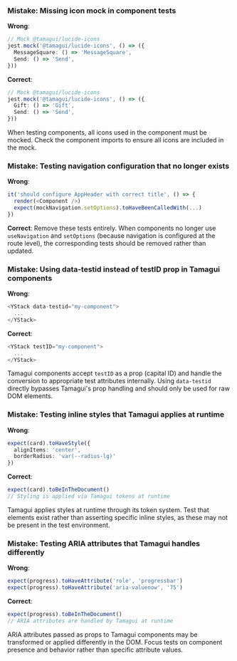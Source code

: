 ### Mistake: Missing icon mock in component tests
**Wrong**:
```typescript
// Mock @tamagui/lucide-icons
jest.mock('@tamagui/lucide-icons', () => ({
  MessageSquare: () => 'MessageSquare',
  Send: () => 'Send',
}))
```

**Correct**:
```typescript
// Mock @tamagui/lucide-icons
jest.mock('@tamagui/lucide-icons', () => ({
  Gift: () => 'Gift',
  Send: () => 'Send',
}))
```
When testing components, all icons used in the component must be mocked. Check the component imports to ensure all icons are included in the mock.

### Mistake: Testing navigation configuration that no longer exists
**Wrong**:
```typescript
it('should configure AppHeader with correct title', () => {
  render(<Component />)
  expect(mockNavigation.setOptions).toHaveBeenCalledWith(...)
})
```

**Correct**:
Remove these tests entirely. When components no longer use `useNavigation` and `setOptions` (because navigation is configured at the route level), the corresponding tests should be removed rather than updated.

### Mistake: Using data-testid instead of testID prop in Tamagui components
**Wrong**:
```typescript
<YStack data-testid="my-component">
  ...
</YStack>
```

**Correct**:
```typescript
<YStack testID="my-component">
  ...
</YStack>
```
Tamagui components accept `testID` as a prop (capital ID) and handle the conversion to appropriate test attributes internally. Using `data-testid` directly bypasses Tamagui's prop handling and should only be used for raw DOM elements.

### Mistake: Testing inline styles that Tamagui applies at runtime
**Wrong**:
```typescript
expect(card).toHaveStyle({ 
  alignItems: 'center',
  borderRadius: 'var(--radius-lg)'
})
```

**Correct**:
```typescript
expect(card).toBeInTheDocument()
// Styling is applied via Tamagui tokens at runtime
```
Tamagui applies styles at runtime through its token system. Test that elements exist rather than asserting specific inline styles, as these may not be present in the test environment.

### Mistake: Testing ARIA attributes that Tamagui handles differently
**Wrong**:
```typescript
expect(progress).toHaveAttribute('role', 'progressbar')
expect(progress).toHaveAttribute('aria-valuenow', '75')
```

**Correct**:
```typescript
expect(progress).toBeInTheDocument()
// ARIA attributes are handled by Tamagui at runtime
```
ARIA attributes passed as props to Tamagui components may be transformed or applied differently in the DOM. Focus tests on component presence and behavior rather than specific attribute values.


